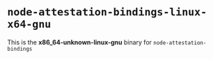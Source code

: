 # `node-attestation-bindings-linux-x64-gnu`

This is the **x86_64-unknown-linux-gnu** binary for `node-attestation-bindings`
